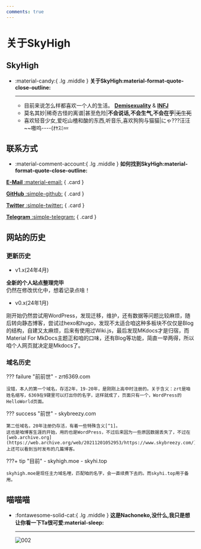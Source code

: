 ```yaml
---
comments: true
---
```


# **关于SkyHigh**

## SkyHigh

<div class="grid cards" markdown>

-   :material-candy:{ .lg .middle } __关于SkyHigh:material-format-quote-close-outline:__

    ---
    - 目前来说怎么样都喜欢一个人的生活。 [**Demisexuality**](https://en.wikipedia.org/wiki/Demisexuality) & [**INFJ**](https://www.16personalities.com/infj-personality)
    - 莫名其妙|稀奇古怪的离谱|甚至危险|**不会说话,不会生气,不会在乎**|<del>无生死</del>
    <!--已经合格了,已经可以进去了|我就是萝莉控,萝莉控怎么你啦,Hentai+xp大小&#x221E-->
    - 喜欢轻音少女,爱吃山楂和酸的东西,听音乐,喜欢狗狗与猫猫|にゃ???汪汪~~嗷呜----(ｵﾔｽﾐ💤

</div>

## 联系方式

-   :material-comment-account:{ .lg .middle } __如何找到SkyHigh:material-format-quote-close-outline:__

<div class="grid" markdown>

[**E-Mail** :material-email:](mailto:hi@skyhigh.moe)
{ .card }

[**GitHub** :simple-github:](https://github.com/SkyHighR)
{ .card }

[**Twitter** :simple-twitter:](https://twitter.com/moeSkyHigh)
{ .card }

[**Telegram** :simple-telegram:](https://t.me/CatAzunyan)
{ .card }


</div>


## 网站的历史

### 更新历史

- v1.x(24年4月)

**全新的个人站点整理完毕**  
仍然在修改优化中，想着记录点啥！


- v0.x(24年1月)

刚开始仍然尝试用WordPress，发现迁移，维护，还有数据等问题比较麻烦，随后转向静态博客，尝试过hexo和hugo，发现不太适合咱这种多板块不仅仅是Blog的结构，自建又太麻烦，后来有使用过Wiki.js，最后发现MKdocs才是归宿，而Material For MkDocs主题正和咱的口味，还有Blog等功能，简直一举两得，所以咱个人网页就决定是Mkdocs了。

### 域名历史

??? failure "前前世"
    - zrt6369.com

    没错，本人的第一个域名，存活2年，19-20年，是刚刚上高中时注册的。关于含义：zrt是咱姓名缩写，6369在9键里可以打出你的名字，这样就成了，页面只有一个，WordPress的HelloWorld页面。

??? success "前世"
    - skybreezy.com

    第二任域名，20年注册仍存活，有着一些特殊含义[^1]。  
    这也是咱博客生涯的开始，用的也是WordPress，不过后来因为一些原因数据丢失了，不过在[web.archive.org](https://web.archive.org/web/20211201052953/https://www.skybreezy.com/)上还可以看到当时发布的几篇博客。

???+ tip "目前"
    - skyhigh.moe
    - skyhi.top

    skyhigh.moe是现任主力域名哩，匹配咱的名字，会一直续费下去的。而skyhi.top用于备用。



## 喵喵喵


<div class="grid cards" markdown>

-   :fontawesome-solid-cat:{ .lg .middle } **这是Nachoneko,没什么,我只是想让你看一下Ta很可爱:material-sleep:**

    ---
    ![002](https://mypic.skyhigh.moe/pic/showuse/nachoneko002.jpg)
    
</div>


[^1]: breezy意为微风的，微风是咱喜欢的人的名。